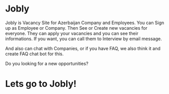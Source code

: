 # Jobly

Jobly is Vacancy Site for Azerbaijan Company and Employees.
You can Sign up as Employee or Company. Then See or Create new vacancies for everyone. They can apply your vacancies and you can see their informations.
If you want, you can call them to Interview by email message.

And also can chat with Companies, or if you have FAQ, we also think it and create FAQ chat bot for this.

Do you looking for a new opportunities?

# Lets go to Jobly!
